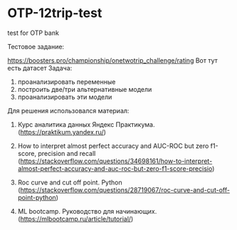# OTP-12trip-test
test for OTP bank

Тестовое задание:

https://boosters.pro/championship/onetwotrip_challenge/rating
Вот тут есть датасет
Задача:
1) проанализировать переменные
2) построить две/три альтернативные модели
3) проанализировать эти модели


Для решения использовался материал:
1. Курс аналитика данных Яндекс Практикума. (https://praktikum.yandex.ru/)

2. How to interpret almost perfect accuracy and AUC-ROC but zero f1-score, precision and recall (https://stackoverflow.com/questions/34698161/how-to-interpret-almost-perfect-accuracy-and-auc-roc-but-zero-f1-score-precisio)

3. Roc curve and cut off point. Python (https://stackoverflow.com/questions/28719067/roc-curve-and-cut-off-point-python)

4. ML bootcamp. Руководство для начинающих. (https://mlbootcamp.ru/article/tutorial/)
